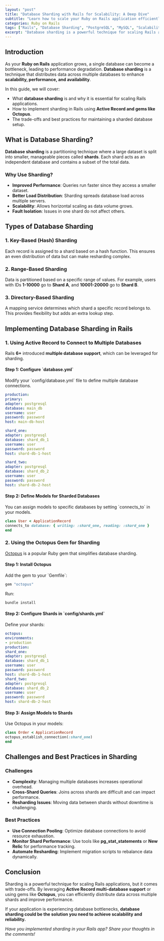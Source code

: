```yaml
---
layout: "post"
title: "Database Sharding with Rails for Scalability: A Deep Dive"
subtitle: "Learn how to scale your Ruby on Rails application efficiently using database sharding techniques."
categories: Ruby on Rails
tags: ["Rails", "Database Sharding", "PostgreSQL", "MySQL", "Scalability", "Performance Optimization", "Active Record"]
excerpt: "Database sharding is a powerful technique for scaling Rails applications. This guide explores its benefits, implementation strategies, and best practices for achieving high performance."
---
```


## **Introduction**

As your **Ruby on Rails** application grows, a single database can become a bottleneck, leading to performance degradation. **Database sharding** is a technique that distributes data across multiple databases to enhance **scalability, performance, and availability**.

In this guide, we will cover:

- What **database sharding** is and why it is essential for scaling Rails applications.
- How to implement sharding in Rails using **Active Record and gems like Octopus**.
- The trade-offs and best practices for maintaining a sharded database setup.

## **What is Database Sharding?**

**Database sharding** is a partitioning technique where a large dataset is split into smaller, manageable pieces called **shards**. Each shard acts as an independent database and contains a subset of the total data.

### **Why Use Sharding?**
- **Improved Performance**: Queries run faster since they access a smaller dataset.
- **Better Load Distribution**: Sharding spreads database load across multiple servers.
- **Scalability**: Allows horizontal scaling as data volume grows.
- **Fault Isolation**: Issues in one shard do not affect others.

## **Types of Database Sharding**

### **1. Key-Based (Hash) Sharding**
Each record is assigned to a shard based on a hash function. This ensures an even distribution of data but can make resharding complex.

### **2. Range-Based Sharding**
Data is partitioned based on a specific range of values. For example, users with IDs **1-10000** go to **Shard A**, and **10001-20000** go to **Shard B**.

### **3. Directory-Based Sharding**
A mapping service determines which shard a specific record belongs to. This provides flexibility but adds an extra lookup step.

## **Implementing Database Sharding in Rails**

### **1. Using Active Record to Connect to Multiple Databases**
Rails **6+** introduced **multiple database support**, which can be leveraged for sharding.

#### **Step 1: Configure &#96;database.yml&#96;**
Modify your &#96;config/database.yml&#96; file to define multiple database connections.

```yaml
production:
primary:
adapter: postgresql
database: main_db
username: user
password: password
host: main-db-host

shard_one:
adapter: postgresql
database: shard_db_1
username: user
password: password
host: shard-db-1-host

shard_two:
adapter: postgresql
database: shard_db_2
username: user
password: password
host: shard-db-2-host
```

#### **Step 2: Define Models for Sharded Databases**
You can assign models to specific databases by setting &#96;connects_to&#96; in your models.

```ruby
class User < ApplicationRecord
connects_to database: { writing: :shard_one, reading: :shard_one }
end
```

### **2. Using the Octopus Gem for Sharding**
[Octopus](https://github.com/thiagopradi/octopus) is a popular Ruby gem that simplifies database sharding.

#### **Step 1: Install Octopus**
Add the gem to your &#96;Gemfile&#96;:

```ruby
gem "octopus"
```

Run:

```sh
bundle install
```

#### **Step 2: Configure Shards in &#96;config/shards.yml&#96;**
Define your shards:

```yaml
octopus:
environments:
- production
production:
shard_one:
adapter: postgresql
database: shard_db_1
username: user
password: password
host: shard-db-1-host
shard_two:
adapter: postgresql
database: shard_db_2
username: user
password: password
host: shard-db-2-host
```

#### **Step 3: Assign Models to Shards**
Use Octopus in your models:

```ruby
class Order < ApplicationRecord
octopus_establish_connection(:shard_one)
end
```

## **Challenges and Best Practices in Sharding**

### **Challenges**
- **Complexity**: Managing multiple databases increases operational overhead.
- **Cross-Shard Queries**: Joins across shards are difficult and can impact performance.
- **Resharding Issues**: Moving data between shards without downtime is challenging.

### **Best Practices**
- **Use Connection Pooling**: Optimize database connections to avoid resource exhaustion.
- **Monitor Shard Performance**: Use tools like **pg_stat_statements** or **New Relic** for performance tracking.
- **Automate Resharding**: Implement migration scripts to rebalance data dynamically.

## **Conclusion**

Sharding is a powerful technique for scaling Rails applications, but it comes with trade-offs. By leveraging **Active Record multi-database support** or using gems like **Octopus**, you can efficiently distribute data across multiple shards and improve performance.

If your application is experiencing database bottlenecks, **database sharding could be the solution you need to achieve scalability and reliability.**

*Have you implemented sharding in your Rails app? Share your thoughts in the comments!*
